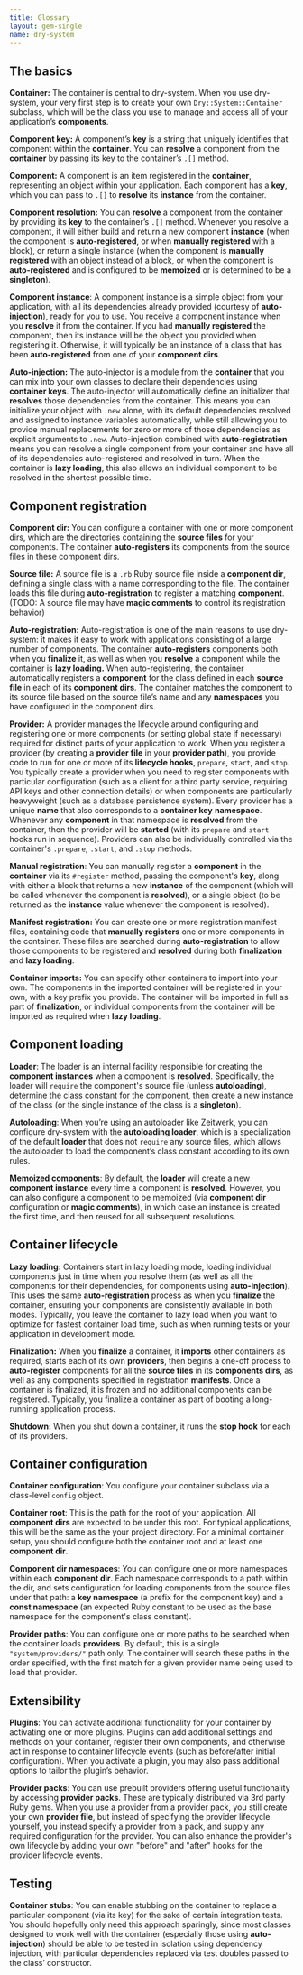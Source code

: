 ```yaml
---
title: Glossary
layout: gem-single
name: dry-system
---
```


## The basics

**Container:** The container is central to dry-system. When you use dry-system, your very first step is to create your own `Dry::System::Container` subclass, which will be the class you use to manage and access all of your application’s **components**.

**Component key:** A component’s **key** is a string that uniquely identifies that component within the **container**. You can **resolve** a component from the **container** by passing its key to the container’s `.[]` method.

**Component:** A component is an item registered in the **container**, representing an object within your application. Each component has a **key**, which you can pass to `.[]` to **resolve** its **instance** from the container.

**Component resolution:** You can **resolve** a component from the container by providing its **key** to the container’s `.[]` method. Whenever you resolve a component, it will either build and return a new component **instance** (when the component is **auto-registered**, or when **manually registered** with a block), or return a single instance (when the component is **manually registered** with an object instead of a block, or when the component is **auto-registered** and is configured to be **memoized** or is determined to be a **singleton**).

**Component instance**: A component instance is a simple object from your application, with all its dependencies already provided (courtesy of **auto-injection**), ready for you to use. You receive a component instance when you **resolve** it from the container. If you had **manually registered** the component, then its instance will be the object you provided when registering it. Otherwise, it will typically be an instance of a class that has been **auto-registered** from one of your **component dirs**.

**Auto-injection:** The auto-injector is a module from the **container** that you can mix into your own classes to declare their dependencies using **container keys**. The auto-injector will automatically define an initializer that **resolves** those dependencies from the container. This means you can initialize your object with `.new` alone, with its default dependencies resolved and assigned to instance variables automatically, while still allowing you to provide manual replacements for zero or more of those dependencies as explicit arguments to `.new`. Auto-injection combined with **auto-registration** means you can resolve a single component from your container and have all of its dependencies auto-registered and resolved in turn. When the container is **lazy loading**, this also allows an individual component to be resolved in the shortest possible time.

## Component registration

**Component dir:** You can configure a container with one or more component dirs, which are the directories containing the **source files** for your components. The container **auto-registers** its components from the source files in these component dirs.

**Source file:** A source file is a `.rb` Ruby source file inside a **component dir**, defining a single class with a name corresponding to the file. The container loads this file during **auto-registration** to register a matching **component**. (TODO: A source file may have **magic comments** to control its registration behavior)

**Auto-registration:** Auto-registration is one of the main reasons to use dry-system: it makes it easy to work with applications consisting of a large number of components. The container **auto-registers** components both when you **finalize** it, as well as when you **resolve** a component while the container is **lazy loading.**  When auto-registering, the container automatically registers a **component** for the class defined in each **source file** in each of its **component dirs**. The container matches the component to its source file based on the source file’s name and any **namespaces** you have configured in the component dirs.

**Provider:** A provider manages the lifecycle around configuring and registering one or more components (or setting global state if necessary) required for distinct parts of your application to work. When you register a provider (by creating a **provider file** in your **provider path**), you provide code to run for one or more of its **lifecycle hooks**, `prepare`, `start`, and `stop`. You typically create a provider when you need to register components with particular configuration (such as a client for a third party service, requiring API keys and other connection details) or when components are particularly heavyweight (such as a database persistence system). Every provider has a unique **name** that also corresponds to a **container key** **namespace**. Whenever any **component** in that namespace is **resolved** from the container, then the provider will be **started** (with its `prepare` and `start` hooks run in sequence). Providers can also be individually controlled via the container's `.prepare`, `.start`, and `.stop` methods.

**Manual registration**: You can manually register a **component** in the **container** via its `#register` method, passing the component's **key**, along with either a block that returns a new **instance** of the component (which will be called whenever the component is **resolved**), or a single object (to be returned as the **instance** value whenever the component is resolved).

**Manifest registration:** You can create one or more registration manifest files, containing code that **manually registers** one or more components in the container. These files are searched during **auto-registration** to allow those components to be registered and **resolved** during both **finalization** and **lazy loading**.

**Container imports:** You can specify other containers to import into your own. The components in the imported container will be registered in your own, with a key prefix you provide. The container will be imported in full as part of **finalization**, or individual components from the container will be imported as required when **lazy loading**.

## Component loading

**Loader**: The loader is an internal facility responsible for creating the **component instances** when a component is **resolved**. Specifically, the loader will `require` the component's source file (unless **autoloading**), determine the class constant for the component, then create a new instance of the class (or the single instance of the class is a **singleton**).

**Autoloading**: When you’re using an autoloader like Zeitwerk, you can configure dry-system with the **autoloading loader**, which is a specialization of the default **loader** that does not `require` any source files, which allows the autoloader to load the component’s class constant according to its own rules.

**Memoized components**: By default, the **loader** will create a new **component instance** every time a component is **resolved**. However, you can also configure a component to be memoized (via **component dir** configuration or **magic comments**), in which case an instance is created the first time, and then reused for all subsequent resolutions.

## Container lifecycle

**Lazy loading:** Containers start in lazy loading mode, loading individual components just in time when you resolve them (as well as all the components for their dependencies, for components using **auto-injection**). This uses the same **auto-registration** process as when you **finalize** the container, ensuring your components are consistently available in both modes. Typically, you leave the container to lazy load when you want to optimize for fastest container load time, such as when running tests or your application in development mode.

**Finalization:** When you **finalize** a container, it **imports** other containers as required, starts each of its own **providers**, then begins a one-off process to **auto-register** components for all the **source files** in its **components dirs**, as well as any components specified in registration **manifests**. Once a container is finalized, it is frozen and no additional components can be registered. Typically, you finalize a container as part of booting a long-running application process.

**Shutdown:** When you shut down a container, it runs the **stop hook** for each of its providers.

## Container configuration

**Container configuration**: You configure your container subclass via a class-level `config` object.

**Container root**: This is the path for the root of your application. All **component dirs** are expected to be under this root. For typical applications, this will be the same as the your project directory. For a minimal container setup, you should configure both the container root and at least one **component dir**.

**Component dir namespaces**: You can configure one or more namespaces within each **component dir**. Each namespace corresponds to a path within the dir, and sets configuration for loading components from the source files under that path: a **key namespace** (a prefix for the component key) and a **const namespace** (an expected Ruby constant to be used as the base namespace for the component's class constant).

**Provider paths**: You can configure one or more paths to be searched when the container loads **providers**. By default, this is a single `"system/providers/"` path only. The container will search these paths in the order specified, with the first match for a given provider name being used to load that provider.

## Extensibility

**Plugins**: You can activate additional functionality for your container by activating one or more plugins. Plugins can add additional settings and methods on your container, register their own components, and otherwise act in response to container lifecycle events (such as before/after initial configuration). When you activate a plugin, you may also pass additional options to tailor the plugin’s behavior.

**Provider packs**: You can use prebuilt providers offering useful functionality by accessing **provider packs**. These are typically distributed via 3rd party Ruby gems. When you use a provider from a provider pack, you still create your own **provider file**, but instead of specifying the provider lifecycle yourself, you instead specify a provider from a pack, and supply any required configuration for the provider. You can also enhance the provider's own lifecycle by adding your own "before" and "after" hooks for the provider lifecycle events.

## Testing

**Container stubs**: You can enable stubbing on the container to replace a particular component (via its key) for the sake of certain integration tests. You should hopefully only need this approach sparingly, since most classes designed to work well with the container (especially those using **auto-injection**) should be able to be tested in isolation using dependency injection, with particular dependencies replaced via test doubles passed to the class’ constructor.
